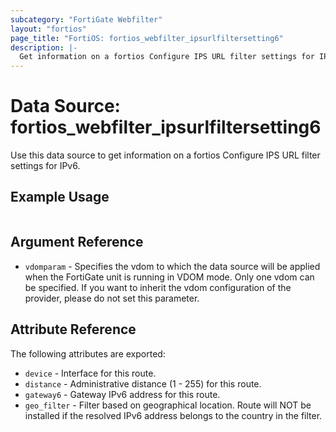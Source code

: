 ```yaml
---
subcategory: "FortiGate Webfilter"
layout: "fortios"
page_title: "FortiOS: fortios_webfilter_ipsurlfiltersetting6"
description: |-
  Get information on a fortios Configure IPS URL filter settings for IPv6.
---
```


# Data Source: fortios_webfilter_ipsurlfiltersetting6
Use this data source to get information on a fortios Configure IPS URL filter settings for IPv6.


## Example Usage

```hcl

```

## Argument Reference

* `vdomparam` - Specifies the vdom to which the data source will be applied when the FortiGate unit is running in VDOM mode. Only one vdom can be specified. If you want to inherit the vdom configuration of the provider, please do not set this parameter.

## Attribute Reference

The following attributes are exported:

* `device` - Interface for this route.
* `distance` - Administrative distance (1 - 255) for this route.
* `gateway6` - Gateway IPv6 address for this route.
* `geo_filter` - Filter based on geographical location. Route will NOT be installed if the resolved IPv6 address belongs to the country in the filter.
